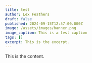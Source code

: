 ```yaml
---
title: test
author: Lex Feathers
draft: false
published: 2024-09-15T12:57:00.000Z
image: /assets/images/banner.png
image_caption: This is a test caption
tags: []
excerpt: This is the excerpt.
---
```

This is the content.
